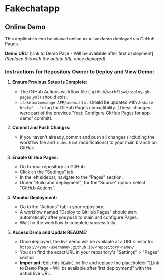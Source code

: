 # Fakechatapp

## Online Demo

This application can be viewed online as a live demo deployed via GitHub Pages.

**Demo URL:** [Link to Demo Page - Will be available after first deployment] *(Replace this with the actual URL once deployed)*

### Instructions for Repository Owner to Deploy and View Demo:

1.  **Ensure Previous Setup is Complete:**
    *   The GitHub Actions workflow file (`.github/workflows/deploy-gh-pages.yml`) should exist.
    *   `ifaketextmessage APP/index.html` should be updated with a `<base href="...">` tag for GitHub Pages compatibility. (These changes were part of the previous "feat: Configure GitHub Pages for app demo" commit).

2.  **Commit and Push Changes:**
    *   If you haven't already, commit and push all changes (including the workflow file and `index.html` modifications) to your main branch on GitHub.

3.  **Enable GitHub Pages:**
    *   Go to your repository on GitHub.
    *   Click on the "Settings" tab.
    *   In the left sidebar, navigate to the "Pages" section.
    *   Under "Build and deployment", for the "Source" option, select "GitHub Actions".

4.  **Monitor Deployment:**
    *   Go to the "Actions" tab in your repository.
    *   A workflow named "Deploy to GitHub Pages" should start automatically after you push to main and configure Pages.
    *   Wait for the workflow to complete successfully.

5.  **Access Demo and Update README:**
    *   Once deployed, the live demo will be available at a URL similar to: `https://<your-username>.github.io/<repository-name>/`
    *   You can find the exact URL in your repository's "Settings" > "Pages" section.
    *   **Important:** Edit this `README.md` file and replace the placeholder "[Link to Demo Page - Will be available after first deployment]" with the actual live URL.
